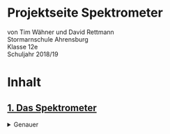 # Projektseite Spektrometer
von Tim Wähner und David Rettmann                                                                                              
Stormarnschule Ahrensburg                                                                                                              
Klasse 12e                                                                                                                             
Schuljahr 2018/19                                                                                                                      
                                                                                                                                      
                                                                                                                                       
# Inhalt 

## [1. Das Spektrometer](#1)
<details>
  <summary>Genauer</summary>
  
### [Was ist ein optisches Spektrometer?](#1a)

### [Warum haben wir uns für ein optisches Spektrum als Projekt entschieden?](#1b)

## [2. Der Arduino](#4)
<details>
  <summary>Genauer</summary>
  
</details> <hr>

## [2. Der Aufbau](#2)
<details>
  <summary>Genauer</summary>
  
### [Anschalten](#2a)
### [Bewegung](#2b)
### [Licht](#2c)
### [Lichtmessung](#2d)
### [Anzeige](#2e)

</details> <hr>

## [3. Die Funktionsweise](#3)
<details> 
  <summary>Beispielversuch</summary>
  
### [Versuchsvorbereitung](#3a)                                                                                          
### [Versuchsdurchführung](#3b)
### [Versuchsnachbereitung / Resultat](#3c)
 </details> <hr>


# 1. Das Spektrometer<a name="1"></a>

## Was ist ein optisches Spektrum?<a name="1a"></a>

## Warum haben wir uns für ein optisches Spektrum als Projekt entschieden?<a name="1b"></a>

# 2. Der Aufbau<a name="2"></a>

  
  Anschalten
  - Schalter (5V)
  - blaues Licht zur Bestätigung (5V)Analog 1
  
  Bewegung 
  - Motor mit Aufhängung und Stromversorgung
  - Motorboard Steuerung
  - Dreharm mit Zange 
  - Rad, Stopper 
  -> Code
  
  Licht
  - Laser (3,3V an Arduino) mit Holzplattenhalterung (Winkel) 
  - Gitter über Drehpunkt (Tisch mit Winkel)
  
  LIcht aufnehmen
  - Photosensor(Analog0 und Widerstände) in Box auf Dreharm 
  - Rohr mit Spalt (Holzplattenbefestigung) 
  
  Anzeige 
  - 2LED (12,13 mit Widerstände) an Arduino nach außen



# 3. Die Funktionsweise<a name="3"></a>


## Funktionsweise

Der Laser is an den 3.3V Anschluss des Arduino angeschlossen. Das emittierte Licht ist monochromatisch und fällt durch das Gitter mit 1000 Strichen pro mm. Das Licht wird durch das Huygensche Prinzip gebrochen und interferiert nach dem Gitter. Es entsteht ein Hauptmaximum und links und rechts davon jeweils ein Maximum erster Ordnung (Gangunterschied = nlamda).Mit dem Spektrometer messen wir nun diesen Winkel und bestimmen damit die Wellenlänge des Lichtes des Lasers. Zum messen dient ein Photorsensor, der die Lichteinstrahlung als analoges Signal an den Arduino weitergibt. Der Lichtsensor befindet sich auf einem Dreharm, der von einem Steppermotor konstant gedreht wird. Der Sensor bewegt sich also in konstanter Winkelgeschwindigkeit um 90° von dem Hauptmaximum aus und durchläuft damit ein Nebenmaximum. Damit das Ergebnis genauer ist, befindet sich eine Rhe mit zwei Schlitzen vor dem Sensor, damit nur ein kleiner Bereich des Lichtes einfällt. Im Arduino fällt nun die Information der Zeit mit der Lichtintensität zusammen. Je nachdem in welcher Zeit die Lichtintensität ein gewisses Maß überschreitet, merkt sich der Arduino durch eine Variable diese Stelle. Diese können durch den Monitor angezeigt und so ausgelesen werden. Eingeteilt ist das Intervall in 2x 128 schritte. Da es sich dabei um 90° pro Weg handelt können die Schritte x90/128 gerechnet werden um den Winkel zu erhalten. Mit der Bragg Gleichung lässt sich aus sin() von dem Winkel x die Gitterkonstante 1/1000000 die Wellenlänge des Lichtes errechnen. In unserem finalen Aufbau beleuchten wir den Versuch von der anderen Seite und überprüfen die Funktionsweise unseres Versuches, indem wir mit dem Literaturwert der Wellenlänge (350nm) die Counter bestimmen die die korrekte Wellenlänge ergeben würden. Somit leuchtet die eine Led wenn der Bereich getroffen wurde und die andere wenn außerhalb des Bereiches kein erhöter Lichtausschlag gemessen wurde. Leuchten also beide Lampen war der Versuch erfolgreich.
